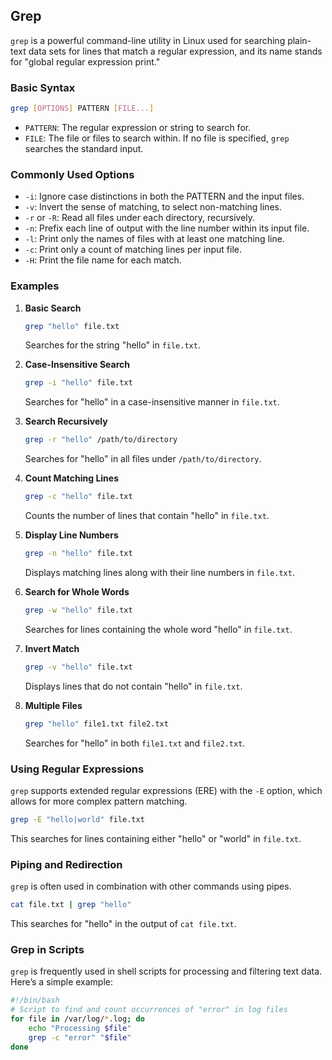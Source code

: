 
## Grep

`grep` is a powerful command-line utility in Linux used for searching plain-text data sets for lines that match a regular expression, and its name stands for "global regular expression print."

### Basic Syntax
```sh
grep [OPTIONS] PATTERN [FILE...]
```

- `PATTERN`: The regular expression or string to search for.
- `FILE`: The file or files to search within. If no file is specified, `grep` searches the standard input.

### Commonly Used Options
- `-i`: Ignore case distinctions in both the PATTERN and the input files.
- `-v`: Invert the sense of matching, to select non-matching lines.
- `-r` or `-R`: Read all files under each directory, recursively.
- `-n`: Prefix each line of output with the line number within its input file.
- `-l`: Print only the names of files with at least one matching line.
- `-c`: Print only a count of matching lines per input file.
- `-H`: Print the file name for each match.

### Examples

1. **Basic Search**
   ```sh
   grep "hello" file.txt
   ```
   Searches for the string "hello" in `file.txt`.

2. **Case-Insensitive Search**
   ```sh
   grep -i "hello" file.txt
   ```
   Searches for "hello" in a case-insensitive manner in `file.txt`.

3. **Search Recursively**
   ```sh
   grep -r "hello" /path/to/directory
   ```
   Searches for "hello" in all files under `/path/to/directory`.

4. **Count Matching Lines**
   ```sh
   grep -c "hello" file.txt
   ```
   Counts the number of lines that contain "hello" in `file.txt`.

5. **Display Line Numbers**
   ```sh
   grep -n "hello" file.txt
   ```
   Displays matching lines along with their line numbers in `file.txt`.

6. **Search for Whole Words**
   ```sh
   grep -w "hello" file.txt
   ```
   Searches for lines containing the whole word "hello" in `file.txt`.

7. **Invert Match**
   ```sh
   grep -v "hello" file.txt
   ```
   Displays lines that do not contain "hello" in `file.txt`.

8. **Multiple Files**
   ```sh
   grep "hello" file1.txt file2.txt
   ```
   Searches for "hello" in both `file1.txt` and `file2.txt`.

### Using Regular Expressions
`grep` supports extended regular expressions (ERE) with the `-E` option, which allows for more complex pattern matching.

```sh
grep -E "hello|world" file.txt
```
This searches for lines containing either "hello" or "world" in `file.txt`.

### Piping and Redirection
`grep` is often used in combination with other commands using pipes.

```sh
cat file.txt | grep "hello"
```
This searches for "hello" in the output of `cat file.txt`.

### Grep in Scripts
`grep` is frequently used in shell scripts for processing and filtering text data. Here’s a simple example:

```sh
#!/bin/bash
# Script to find and count occurrences of "error" in log files
for file in /var/log/*.log; do
    echo "Processing $file"
    grep -c "error" "$file"
done
```
